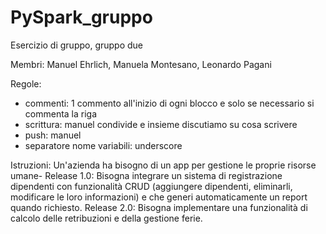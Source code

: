 # PySpark_gruppo
Esercizio di gruppo, gruppo due

Membri:
Manuel Ehrlich,
Manuela Montesano,
Leonardo Pagani

Regole:
- commenti: 1 commento all'inizio di ogni blocco e solo se necessario si commenta la riga
- scrittura: manuel condivide e insieme discutiamo su cosa scrivere
- push: manuel
- separatore nome variabili: underscore

Istruzioni:
Un'azienda ha bisogno di un app per gestione le proprie risorse umane-
Release 1.0: 
Bisogna integrare un sistema di registrazione dipendenti con funzionalità CRUD (aggiungere dipendenti, eliminarli, modificare le loro informazioni) e che generi automaticamente un report quando richiesto. 
Release 2.0:
Bisogna implementare una funzionalità di calcolo delle retribuzioni e della gestione ferie.

